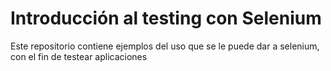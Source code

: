 # Introducción al testing con Selenium

Este repositorio contiene ejemplos del uso que se le puede dar a selenium, con el fin de testear aplicaciones
